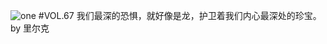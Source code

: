 ![one](http://image.wufazhuce.com/FhFFvmqAV4r1d8zqzO9HDtWgt3Vy)
#VOL.67
我们最深的恐惧，就好像是龙，护卫着我们内心最深处的珍宝。by 里尔克